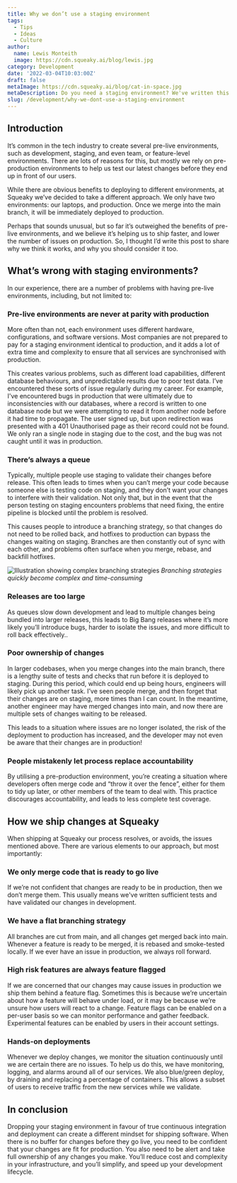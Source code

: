 ```yaml
---
title: Why we don’t use a staging environment
tags:
  - Tips
  - Ideas
  - Culture
author:
  name: Lewis Monteith
  image: https://cdn.squeaky.ai/blog/lewis.jpg
category: Development
date: '2022-03-04T10:03:00Z'
draft: false
metaImage: https://cdn.squeaky.ai/blog/cat-in-space.jpg
metaDescription: Do you need a staging environment? We've written this short blog post to share how an alternative approach is saving us time, and helping us ship better code.
slug: /development/why-we-dont-use-a-staging-environment
---
```


## Introduction

It’s common in the tech industry to create several pre-live environments, such as development, staging, and even team, or feature-level environments. There are lots of reasons for this, but mostly we rely on pre-production environments to help us test our latest changes before they end up in front of our users.

While there are obvious benefits to deploying to different environments, at Squeaky we’ve decided to take a different approach. We only have two environments: our laptops, and production. Once we merge into the main branch, it will be immediately deployed to production.

Perhaps that sounds unusual, but so far it’s outweighed the benefits of pre-live environments, and we believe it’s helping us to ship faster, and lower the number of issues on production. So, I thought I’d write this post to share why we think it works, and why you should consider it too.

## What’s wrong with staging environments?

In our experience, there are a number of problems with having pre-live environments, including, but not limited to:

### Pre-live environments are never at parity with production

More often than not, each environment uses different hardware, configurations, and software versions. Most companies are not prepared to pay for a staging environment identical to production, and it adds a lot of extra time and complexity to ensure that all services are synchronised with production.

This creates various problems, such as different load capabilities, different database behaviours, and unpredictable results due to poor test data. I’ve encountered these sorts of issue regularly during my career. For example, I've encountered bugs in production that were ultimately due to inconsistencies with our databases, where a record is written to one database node but we were attempting to read it from another node before it had time to propagate. The user signed up, but upon redirection was presented with a 401 Unauthorised page as their record could not be found. We only ran a single node in staging due to the cost, and the bug was not caught until it was in production.

### There’s always a queue

Typically, multiple people use staging to validate their changes before release. This often leads to times when you can’t merge your code because someone else is testing code on staging, and they don’t want your changes to interfere with their validation. Not only that, but in the event that the person testing on staging encounters problems that need fixing, the entire pipeline is blocked until the problem is resolved.

This causes people to introduce a branching strategy, so that changes do not need to be rolled back, and hotfixes to production can bypass the changes waiting on staging. Branches are then constantly out of sync with each other, and problems often surface when you merge, rebase, and backfill hotfixes.

![Illustration showing complex branching strategies](https://cdn.squeaky.ai/blog/branching-strategy.png)
*Branching strategies quickly become complex and time-consuming*

### Releases are too large

As queues slow down development and lead to multiple changes being bundled into larger releases, this leads to Big Bang releases where it’s more likely you’ll introduce bugs, harder to isolate the issues, and more difficult to roll back effectively..

### Poor ownership of changes

In larger codebases, when you merge changes into the main branch, there is a lengthy suite of tests and checks that run before it is deployed to staging. During this period, which could end up being hours, engineers will likely pick up another task. I’ve seen people merge, and then forget that their changes are on staging, more times than I can count. In the meantime, another engineer may have merged changes into main, and now there are multiple sets of changes waiting to be released.

This leads to a situation where issues are no longer isolated, the risk of the deployment to production has increased, and the developer may not even be aware that their changes are in production!

### People mistakenly let process replace accountability

By utilising a pre-production environment, you’re creating a situation where developers often merge code and “throw it over the fence”, either for them to tidy up later, or other members of the team to deal with. This practice discourages accountability, and leads to less complete test coverage.

## How we ship changes at Squeaky

When shipping at Squeaky our process resolves, or avoids, the issues mentioned above. There are various elements to our approach, but most importantly:

### We only merge code that is ready to go live

If we’re not confident that changes are ready to be in production, then we don’t merge them. This usually means we've written sufficient tests and have validated our changes in development.

### We have a flat branching strategy

All branches are cut from main, and all changes get merged back into main. Whenever a feature is ready to be merged, it is rebased and smoke-tested locally. If we ever have an issue in production, we always roll forward.

### High risk features are always feature flagged

If we are concerned that our changes may cause issues in production we ship them behind a feature flag. Sometimes this is because we’re uncertain about how a feature will behave under load, or it may be because we’re unsure how users will react to a change. Feature flags can be enabled on a per-user basis so we can monitor performance and gather feedback. Experimental features can be enabled by users in their account settings.

### Hands-on deployments

Whenever we deploy changes, we monitor the situation continuously until we are certain there are no issues. To help us do this, we have monitoring, logging, and alarms around all of our services. We also blue/green deploy, by draining and replacing a percentage of containers. This allows a subset of users to receive traffic from the new services while we validate.

## In conclusion

Dropping your staging environment in favour of true continuous integration and deployment can create a different mindset for shipping software. When there is no buffer for changes before they go live, you need to be confident that your changes are fit for production. You also need to be alert and take full ownership of any changes you make. You’ll reduce cost and complexity in your infrastructure, and you’ll simplify, and speed up your development lifecycle.
